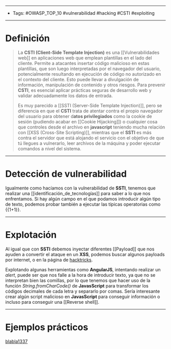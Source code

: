 ---------
- Tags: #OWASP_TOP_10 #vulnerabilidad #hacking #CSTI #exploiting 
--------------
# Definición

> La **CSTI (Client-Side Template Injection)** es una [[Vulnerabilidades web]] en aplicaciones web que emplean plantillas en el lado del cliente. Permite a atacantes insertar código malicioso en estas plantillas, que son luego interpretadas por el navegador del usuario, potencialmente resultando en ejecución de código no autorizado en el contexto del cliente. Esto puede llevar a divulgación de información, manipulación de contenido y otros riesgos. Para prevenir **CSTI**, es esencial aplicar prácticas seguras de desarrollo web y validar adecuadamente los datos de entrada.
> 
> Es muy parecido a [[SSTI (Server-Side Template Injection)]], pero se diferencia en que el **CSTI** trata de atentar contra el propio navegador del usuario para obtener d**atos privilegiados** como la cookie de sesión (pudiendo acabar en [[Cookie Hijacking]]) o cualquier cosa que controles desde el archivo en **javascript** teniendo mucha relación con [[XSS (Cross-Site Scripting)]], mientras que el **SSTI** es más contra el servidor que está alojando el servicio con el objetivo de que tú llegues a vulnerarlo, leer archivos de la máquina y poder ejecutar comandos a nivel del sistema.
-----------
# Detección de vulnerabilidad

Igualmente como hacíamos con la vulnerabilidad de **SSTI**, tenemos que realizar una [[identificación_de_tecnologías]] para saber a lo que nos enfrentamos. Si hay algún campo en el que podamos introducir algún tipo de texto, podemos probar también a ejecutar las típicas operatorias como {{1+1}}. 

---------
# Explotación

Al igual que con **SSTI** debemos inyectar diferentes [[Payload]] que nos ayuden a convertir el ataque en un **XSS**, podemos buscar algunos payloads por internet, o en la página de [hacktricks](https://book.hacktricks.xyz/welcome/readme). 

Explotando algunas herramientas como **AngularJS**, intentando realizar un *alert*, puede ser que nos falle a la hora de introducir texto, ya que no se interpretan bien las comillas, por lo que tenemos que hacer uso de la función *String.fromCharCode()* de **JavasScript** para transformar los códigos decimales de cada letra y separarlo por comas. Sería interesante crear algún script malicioso en **JavasScript** para conseguir información o incluso para conseguir una [[Reverse shell]].

--------
# Ejemplos prácticos

[blabla1337](https://github.com/blabla1337/skf-labs)
